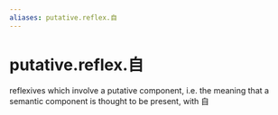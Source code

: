 ```yaml
---
aliases: putative.reflex.自
---
```

# putative.reflex.自

reflexives which involve a putative component, i.e. the meaning that a semantic
                    component is thought to be present, with 自